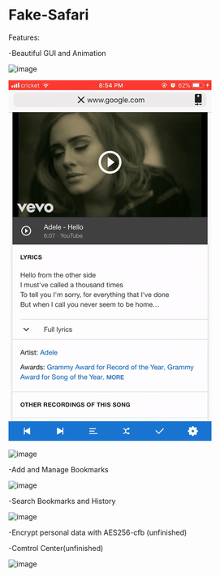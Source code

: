 # Fake-Safari

Features:

-Beautiful GUI and Animation

![image](https://github.com/LiMinglun/Fake-Safari/blob/master/gif/ezgif-4-14240ac328.gif)

![image](https://github.com/LiMinglun/Fake-Safari/blob/master/gif/ezgif-4-562397ca16.gif)

![image](https://github.com/LiMinglun/Fake-Safari/blob/master/gif/ezgif-4-d613df0285.gif)

-Add and Manage Bookmarks

![image](https://github.com/LiMinglun/Fake-Safari/blob/master/gif/ezgif-4-5faf05a4b8.gif)

-Search Bookmarks and History

![image](https://github.com/LiMinglun/Fake-Safari/blob/master/gif/ezgif-4-9583322e62.gif)

-Encrypt personal data with AES256-cfb (unfinished) 

-Comtrol Center(unfinished)

![image](https://github.com/LiMinglun/Fake-Safari/blob/master/gif/ezgif-4-fed83f7859.gif)
